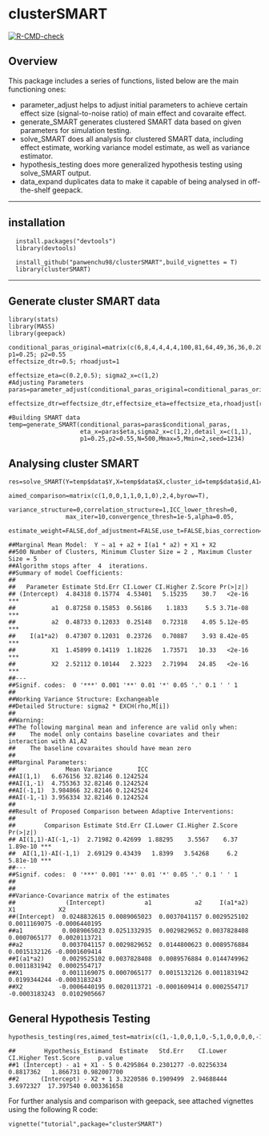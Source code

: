 # clusterSMART
<!-- badges: start -->
[![R-CMD-check](https://github.com/panwenchu98/clusterSMART/actions/workflows/check-release.yaml/badge.svg?branch=main)](https://github.com/panwenchu98/clusterSMART/actions/workflows/check-release.yaml)
<!-- badges: end -->

## Overview  
This package includes a series of functions, listed below are the main functioning ones: 
   * parameter_adjust helps to adjust initial parameters to achieve certain effect size (signal-to-noise ratio) of main effect and covaraite effect.
   * generate_SMART generates clustered SMART data based on given parameters for simulation testing.
   * solve_SMART does all analysis for clustered SMART data, including effect estimate, working variance model estimate, as well as variance estimator.
   * hypothesis_testing does more generalized hypothesis testing using solve_SMART output.
   * data_expand duplicates data to make it capable of being analysed in off-the-shelf geepack.
----

## installation  
```{r}
  install.packages("devtools")
  library(devtools)
```
```{r}
  install_github("panwenchu98/clusterSMART",build_vignettes = T)
  library(clusterSMART)
```

----
## Generate cluster SMART data 
```{r}
library(stats)
library(MASS)
library(geepack)

conditional_paras_original=matrix(c(6,8,4,4,4,4,100,81,64,49,36,36,0.20,0.18,0.16,0.14,0.12,0.10),6,3)
p1=0.25; p2=0.55
effectsize_dtr=0.5; rhoadjust=1

effectsize_eta=c(0.2,0.5); sigma2_x=c(1,2)
#Adjusting Parameters
paras=parameter_adjust(conditional_paras_original=conditional_paras_original,p1=p1,p2=p2,aimed_comparison=c(1,0,0,1),
             effectsize_dtr=effectsize_dtr,effectsize_eta=effectsize_eta,rhoadjust[rhoadjust],sigma2_x=sigma2_x)
             
#Building SMART data
temp=generate_SMART(conditional_paras=paras$conditional_paras,
                    eta_x=paras$eta,sigma2_x=c(1,2),detail_x=c(1,1),
                    p1=0.25,p2=0.55,N=500,Mmax=5,Mmin=2,seed=1234)
```

## Analysing cluster SMART
```{r}
res=solve_SMART(Y=temp$data$Y,X=temp$data$X,cluster_id=temp$data$id,A1=temp$data$A1,R=temp$data$R,A2=temp$data$A2,
                aimed_comparison=matrix(c(1,0,0,1,1,0,1,0),2,4,byrow=T),
                variance_structure=0,correlation_structure=1,ICC_lower_thresh=0,
                max_iter=10,convergence_thresh=1e-5,alpha=0.05,
                estimate_weight=FALSE,dof_adjustment=FALSE,use_t=FALSE,bias_correction=FALSE,verbose=3)
```

```{r}
##Marginal Mean Model:  Y ~ a1 + a2 + I(a1 * a2) + X1 + X2 
##500 Number of Clusters, Minimum Cluster Size = 2 , Maximum Cluster Size = 5 
##Algorithm stops after  4  iterations.
##Summary of model Coefficients:
##                                                                     
##   Parameter Estimate Std.Err CI.Lower CI.Higher Z.Score Pr(>|z|)    
## (Intercept)  4.84318 0.15774  4.53401   5.15235    30.7   <2e-16 ***
##          a1  0.87258 0.15853  0.56186    1.1833     5.5 3.71e-08 ***
##          a2  0.48733 0.12033  0.25148   0.72318    4.05 5.12e-05 ***
##    I(a1*a2)  0.47307 0.12031  0.23726   0.70887    3.93 8.42e-05 ***
##          X1  1.45899 0.14119  1.18226   1.73571   10.33   <2e-16 ***
##          X2  2.52112 0.10144   2.3223   2.71994   24.85   <2e-16 ***
##---
##Signif. codes:  0 '***' 0.001 '**' 0.01 '*' 0.05 '.' 0.1 ' ' 1
##
##Working Variance Structure: Exchangeable
##Detailed Structure: sigma2 * EXCH(rho,M[i])
##
##Warning:
##The following marginal mean and inference are valid only when:
##    The model only contains baseline covariates and their interaction with A1,A2
##    The baseline covaraites should have mean zero
##
##Marginal Parameters:
##              Mean Variance       ICC
##AI(1,1)   6.676156 32.82146 0.1242524
##AI(1,-1)  4.755363 32.82146 0.1242524
##AI(-1,1)  3.984866 32.82146 0.1242524
##AI(-1,-1) 3.956334 32.82146 0.1242524
##
##Result of Proposed Comparison between Adaptive Interventions:
##                                                                           
##        Comparison Estimate Std.Err CI.Lower CI.Higher Z.Score Pr(>|z|)    
## AI(1,1)-AI(-1,-1)  2.71982 0.42699  1.88295    3.5567    6.37 1.89e-10 ***
##  AI(1,1)-AI(-1,1)  2.69129 0.43439   1.8399   3.54268     6.2 5.81e-10 ***
##---
##Signif. codes:  0 '***' 0.001 '**' 0.01 '*' 0.05 '.' 0.1 ' ' 1
##
##
##Variance-Covariance matrix of the estimates
##              (Intercept)           a1            a2     I(a1*a2)            X1            X2
##(Intercept)  0.0248832615 0.0089065023  0.0037041157 0.0029525102  0.0011169075 -0.0006440195
##a1           0.0089065023 0.0251332935  0.0029829652 0.0037828408  0.0007065177  0.0020113721
##a2           0.0037041157 0.0029829652  0.0144800623 0.0089576884  0.0015132126 -0.0001609414
##I(a1*a2)     0.0029525102 0.0037828408  0.0089576884 0.0144749962  0.0011831942  0.0002554717
##X1           0.0011169075 0.0007065177  0.0015132126 0.0011831942  0.0199344244 -0.0003183243
##X2          -0.0006440195 0.0020113721 -0.0001609414 0.0002554717 -0.0003183243  0.0102905667
```

## General Hypothesis Testing
```{r}
hypothesis_testing(res,aimed_test=matrix(c(1,-1,0,0,1,0,-5,1,0,0,0,0,-1,1),2,7,byrow=T),alpha=0.05,use_t=TRUE)
```

```{r}
##        Hypothesis_Estimand  Estimate   Std.Err    CI.Lower CI.Higher Test.Score     p.value
##1 (Intercept) - a1 + X1 - 5 0.4295864 0.2301277 -0.02256334 0.8817362   1.866731 0.982007700
##2      (Intercept) - X2 + 1 3.3220586 0.1909499  2.94688444 3.6972327  17.397540 0.003361658
```

For further analysis and comparison with geepack, see attached vignettes using the following R code:
```{r}
vignette("tutorial",package="clusterSMART")
```

